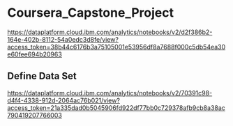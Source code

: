 # Coursera_Capstone_Project
https://dataplatform.cloud.ibm.com/analytics/notebooks/v2/d2f386b2-164e-402b-8112-54a0edc3d8fe/view?access_token=38b44c6176b3a75105001e53956df8a7688f000c5db54ea30e60fee694b20963

## Define Data Set
https://dataplatform.cloud.ibm.com/analytics/notebooks/v2/70391c98-d4f4-4338-912d-2064ac76b021/view?access_token=21a335dad0b5045906fd922df77bb0c729378afb9cb8a38ac790419207766003


